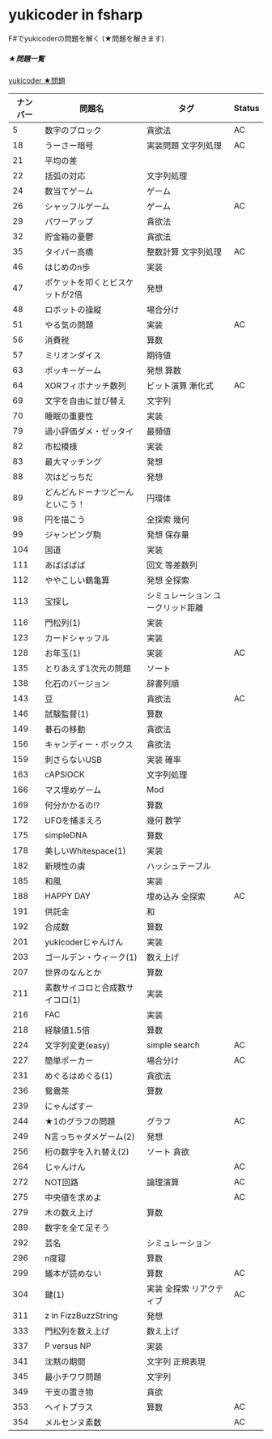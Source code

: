# yukicoder in fsharp

F#でyukicoderの問題を解く (★問題を解きます)

##### ★問題一覧
<a href="http://yukicoder.me/problems?diff_user=&level=1&sort=no_asc">yukicoder ★問題</a>

|ナンバー|問題名|タグ|Status|
|---|---|---|---|
|5|数字のブロック|貪欲法|AC|
|18|うーさー暗号|実装問題 文字列処理|AC|
|21|平均の差|||
|22|括弧の対応|文字列処理||
|24|数当てゲーム|ゲーム||
|26|シャッフルゲーム|ゲーム|AC|
|29|パワーアップ|貪欲法||
|32|貯金箱の憂鬱|貪欲法||
|35|タイパー高橋|整数計算 文字列処理|AC|
|46|はじめのn歩|実装||
|47|ポケットを叩くとビスケットが2倍|発想||
|48|ロボットの操縦|場合分け||
|51|やる気の問題|実装|AC|
|56|消費税|算数||
|57|ミリオンダイス|期待値||
|63|ポッキーゲーム|発想 算数||
|64|XORフィボナッチ数列|ビット演算 漸化式|AC|
|69|文字を自由に並び替え|文字列||
|70|睡眠の重要性|実装||
|79|過小評価ダメ・ゼッタイ|最頻値||
|82|市松模様|実装||
|83|最大マッチング|発想||
|88|次はどっちだ|発想||
|89|どんどんドーナツどーんといこう！|円環体||
|98|円を描こう|全探索 幾何||
|99|ジャンピング駒|発想 保存量||
|104|国道|実装||
|111|あばばばば|回文 等差数列||
|112|ややこしい鶴亀算|発想 全探索||
|113|宝探し|シミュレーション ユークリッド距離||
|116|門松列(1)|実装||
|123|カードシャッフル|実装||
|128|お年玉(1)|実装|AC|
|135|とりあえず1次元の問題|ソート||
|138|化石のバージョン|辞書列順||
|143|豆|貪欲法|AC|
|146|試験監督(1)|算数||
|149|碁石の移動|貪欲法||
|156|キャンディー・ボックス|貪欲法||
|159|刺さらないUSB|実装 確率||
|163|cAPSlOCK|文字列処理||
|166|マス埋めゲーム|Mod||
|169|何分かかるの!?|算数||
|172|UFOを捕まえろ|幾何 数学||
|175|simpleDNA|算数||
|178|美しいWhitespace(1)|実装||
|182|新規性の虜|ハッシュテーブル||
|185|和風|実装||
|188|HAPPY DAY|埋め込み 全探索|AC|
|191|供託金|和||
|192|合成数|算数||
|201|yukicoderじゃんけん|実装||
|203|ゴールデン・ウィーク(1)|数え上げ||
|207|世界のなんとか|算数||
|211|素数サイコロと合成数サイコロ(1)|実装||
|216|FAC|実装||
|218|経験値1.5倍|算数||
|224|文字列変更(easy)|simple search|AC|
|227|簡単ポーカー|場合分け|AC|
|231|めぐるはめぐる(1)|貪欲法||
|236|鴛鴦茶|算数||
|239|にゃんぱすー|||
|244|★1のグラフの問題|グラフ|AC|
|249|N言っちゃダメゲーム(2)|発想||
|256|桁の数字を入れ替え(2)|ソート 貪欲||
|264|じゃんけん||AC|
|272|NOT回路|論理演算|AC|
|275|中央値を求めよ||AC|
|279|木の数え上げ|算数||
|289|数字を全て足そう|||
|292|芸名|シミュレーション||
|296|n度寝|算数||
|299|蟻本が読めない|算数|AC|
|304|鍵(1)|実装 全探索 リアクティブ|AC|
|311|z in FizzBuzzString|発想||
|333|門松列を数え上げ|数え上げ||
|337|P versus NP|実装||
|341|沈黙の期間|文字列 正規表現||
|345|最小チワワ問題|文字列||
|349|干支の置き物|貪欲||
|353|ヘイトプラス|算数|AC|
|354|メルセンヌ素数||AC|
